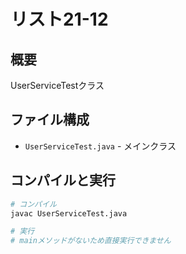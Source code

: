 # リスト21-12

## 概要
UserServiceTestクラス

## ファイル構成
- `UserServiceTest.java` - メインクラス

## コンパイルと実行
```bash
# コンパイル
javac UserServiceTest.java

# 実行
# mainメソッドがないため直接実行できません
```
